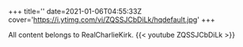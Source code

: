+++
title=''
date=2021-01-06T04:55:33Z
cover='https://i.ytimg.com/vi/ZQSSJCbDiLk/hqdefault.jpg'
+++

All content belongs to RealCharlieKirk.
{{< youtube ZQSSJCbDiLk >}}
